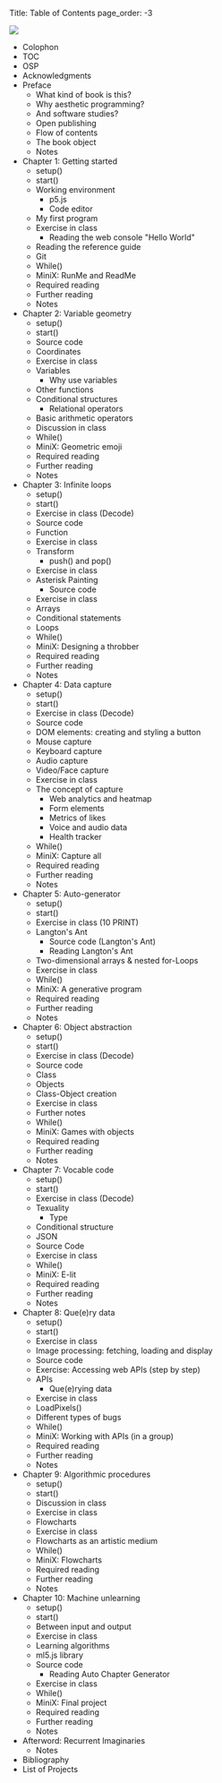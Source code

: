 Title: Table of Contents
page_order: -3

![](TOC.svg)
- Colophon
- TOC
- OSP
- Acknowledgments
- Preface
  - What kind of book is this?
  - Why aesthetic programming?
  - And software studies?
  - Open publishing
  - Flow of contents
  - The book object
  - Notes
- Chapter 1: Getting started
  - setup()
  - start()
  - Working environment
    - p5.js
    - Code editor
  - My first program
  - Exercise in class
    - Reading the web console "Hello World"
  - Reading the reference guide
  - Git
  - While()
  - MiniX: RunMe and ReadMe
  - Required reading
  - Further reading
  - Notes
- Chapter 2: Variable geometry
  - setup()
  - start()
  - Source code
  - Coordinates
  -  Exercise in class
  - Variables
    - Why use variables
  - Other functions
  - Conditional structures
    - Relational operators
  - Basic arithmetic operators
  - Discussion in class
  - While()
  - MiniX: Geometric emoji
  - Required reading
  - Further reading
  - Notes
- Chapter 3: Infinite loops
  - setup()
  - start()
  - Exercise in class (Decode)
  - Source code
  - Function
  - Exercise in class
  - Transform
    - push() and pop()
  - Exercise in class  
  - Asterisk Painting
    - Source code
  - Exercise in class
  - Arrays
  - Conditional statements
  - Loops
  - While()
  - MiniX: Designing a throbber
  - Required reading
  - Further reading
  - Notes
- Chapter 4: Data capture
  - setup()
  - start()
  - Exercise in class (Decode)
  - Source code
  - DOM elements: creating and styling a button
  - Mouse capture
  - Keyboard capture
  - Audio capture
  - Video/Face capture
  - Exercise in class
  - The concept of capture
    - Web analytics and heatmap
    - Form elements
    - Metrics of likes
    - Voice and audio data
    - Health tracker
  - While()
  - MiniX: Capture all
  - Required reading
  - Further reading
  - Notes
- Chapter 5: Auto-generator
  - setup()
  - start()
  - Exercise in class (10 PRINT)
  - Langton's Ant
    - Source code (Langton's Ant)
    - Reading Langton's Ant
  - Two-dimensional arrays & nested for-Loops
  - Exercise in class
  - While()
  - MiniX: A generative program
  - Required reading
  - Further reading
  - Notes
- Chapter 6: Object abstraction
  - setup()
  - start()
  - Exercise in class (Decode)
  - Source code
  - Class
  - Objects
  - Class-Object creation
  - Exercise in class
  - Further notes
  - While()
  - MiniX: Games with objects
  - Required reading
  - Further reading
  - Notes
- Chapter 7: Vocable code
  - setup()
  - start()
  - Exercise in class (Decode)
  - Texuality
    - Type
  - Conditional structure
  - JSON
  - Source Code
  - Exercise in class
  - While()
  - MiniX: E-lit
  - Required reading
  - Further reading
  - Notes
- Chapter 8: Que(e)ry data
  - setup()
  - start()
  - Exercise in class
  - Image processing: fetching, loading and display
  - Source code
  - Exercise: Accessing web APIs (step by step)
  - APIs
    - Que(e)rying data
  - Exercise in class
  - LoadPixels()
  - Different types of bugs
  - While()
  - MiniX: Working with APIs (in a group)
  - Required reading
  - Further reading
  - Notes
- Chapter 9: Algorithmic procedures
  - setup()
  - start()
  - Discussion in class
  - Exercise in class
  - Flowcharts
  - Exercise in class
  - Flowcharts as an artistic medium
  - While()
  - MiniX: Flowcharts
  - Required reading
  - Further reading
  - Notes
- Chapter 10: Machine unlearning
  - setup()
  - start()
  - Between input and output
  - Exercise in class
  - Learning algorithms
  - ml5.js library
  - Source code
    - Reading Auto Chapter Generator
  - Exercise in class
  - While()
  - MiniX: Final project
  - Required reading
  - Further reading
  - Notes
- Afterword: Recurrent Imaginaries
  - Notes
- Bibliography
- List of Projects
<!--- Showcase (*only available on web version*)-->

